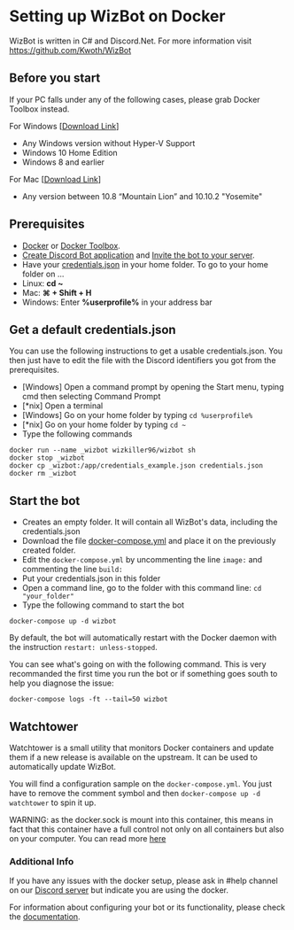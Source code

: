 # Setting up WizBot on Docker
WizBot is written in C# and Discord.Net. For more information visit <https://github.com/Kwoth/WizBot>

## Before you start

If your PC falls under any of the following cases, please grab Docker Toolbox instead.

For Windows [[Download Link](https://download.docker.com/win/stable/DockerToolbox.exe)]
- Any Windows version without Hyper-V Support
- Windows 10 Home Edition
- Windows 8 and earlier

For Mac [[Download Link](https://download.docker.com/mac/stable/DockerToolbox.pkg)]
- Any version between 10.8 “Mountain Lion” and 10.10.2 "Yosemite"

## Prerequisites
- [Docker](https://store.docker.com/search?type=edition&offering=community) or [Docker Toolbox](https://www.docker.com/products/docker-toolbox).
- [Create Discord Bot application](http://wizbot.readthedocs.io/en/latest/JSON%20Explanations/#creating-discord-bot-application) and [Invite the bot to your server](http://wizbot.readthedocs.io/en/latest/JSON%20Explanations/#inviting-your-bot-to-your-server). 
- Have your [credentials.json](http://wizbot.readthedocs.io/en/latest/JSON%20Explanations/#setting-up-your-credentials) in your home folder. To go to your home folder on ...
- Linux: **cd ~**
- Mac: **⌘ + Shift + H**
- Windows: Enter **%userprofile%** in your address bar

## Get a default credentials.json

You can use the following instructions to get a usable credentials.json. You then just have to edit the file with the Discord identifiers you got from the prerequisites.

- [Windows] Open a command prompt by opening the Start menu, typing cmd then selecting Command Prompt
- [*nix] Open a terminal
- [Windows] Go on your home folder by typing `cd %userprofile%`
- [*nix] Go on your home folder by typing `cd ~`
- Type the following commands

```
docker run --name _wizbot wizkiller96/wizbot sh
docker stop _wizbot
docker cp _wizbot:/app/credentials_example.json credentials.json
docker rm _wizbot
```

## Start the bot

- Creates an empty folder. It will contain all WizBot's data, including the credentials.json
- Download the file [docker-compose.yml](https://raw.githubusercontent.com/Wizkiller96/WizBot/1.9/Dockerfile/docker-compose.yml) and place it on the previously created folder.
- Edit the `docker-compose.yml` by uncommenting the line `image:` and commenting the line `build:`
- Put your credentials.json in this folder
- Open a command line, go to the folder with this command line: `cd "your_folder"`
- Type the following command to start the bot

```
docker-compose up -d wizbot
```

By default, the bot will automatically restart with the Docker daemon with the instruction `restart: unless-stopped`.

You can see what's going on with the following command. This is very recommanded the first time you run the bot or if something goes south to help you diagnose the issue:

```
docker-compose logs -ft --tail=50 wizbot
```

## Watchtower

Watchtower is a small utility that monitors Docker containers and update them if a new release is available on the upstream. It can be used to automatically update WizBot.

You will find a configuration sample on the `docker-compose.yml`. You just have to remove the comment symbol and then `docker-compose up -d watchtower` to spin it up.

WARNING: as the docker.sock is mount into this container, this means in fact that this container have a full control not only on all containers but also on your computer. You can read more [here](https://www.projectatomic.io/blog/2015/08/why-we-dont-let-non-root-users-run-docker-in-centos-fedora-or-rhel/)

### Additional Info
If you have any issues with the docker setup, please ask in #help channel on our [Discord server](https://discord.gg/0YNaDOYuD5QOpeNI) but indicate you are using the docker.

For information about configuring your bot or its functionality, please check the [documentation](http://wizbot.readthedocs.io/en/latest).